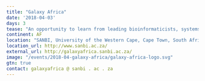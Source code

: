 ```yaml
---
title: "Galaxy Africa"
date: '2018-04-03'
days: 3
tease: "An opportunity to learn from leading bioinformaticists, systems administrators and engineers about Galaxy and accessible, reproducible analysis of biological data"
continent: AF
location: "SANBI, University of the Western Cape, Cape Town, South Africa"
location_url: http://www.sanbi.ac.za/
external_url: http://galaxyafrica.sanbi.ac.za/
image: "/events/2018-04-galaxy-africa/galaxy-africa-logo.svg"
gtn: true
contact: galaxyafrica @ sanbi . ac . za
---
```


